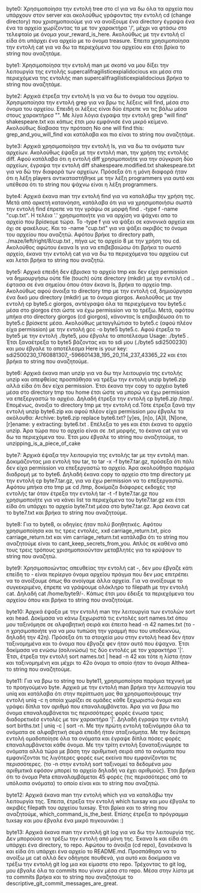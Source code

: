 byte0: Χρησιμοποίησα την εντολή tree στο cl για να δω όλα τα αρχεία που υπάρχουν στον server και ακολούθως γράφοντας την εντολή cd (change directory) που χρισημοποιούμε για να ανοίξουμε ένα directory έγραψα ένα ένα τα αρχεία χωρίζοντας τα με τον χαρακτήρα '/', μέχρι να φτάσω στο τελεφταίο με όνομα your_reward_is_here. Ακολούθως με την εντολή cl είδα ότι υπάρχει ένα αρχείο με το όνομα treasure. Έπειτα χρησιμοποίησα την εντολή cat για να δω τα περιεχόμενα του αρχείου και έτσι βρίκα το string που αναζητάμε.

byte1: Χρησιμοποίησα την εντολή man με σκοπό να μου δίξει την λειτουργία της εντολής supercalifragilisticexpialidocious και μέσα στα περιεχόμενα της εντολής              man supercalifragilisticexpialidocious βρήκα το string που αναζητάμε.

byte2: Αρχικά έτρεξα την εντολή ls για να δω το όνομα του αρχείου. Χρησιμοποίησα την εντολή grep για να βρω τις λέξεις will find, μέσα στο όνομα του αρχείου. Επειδή οι λέξεις είναι δύο έπρεπε να τις βάλω μέσα στους χαρακτήρεσ "". Με λίγα λόγια έγραψα την εντολή grep "will find" shakespeare.txt και κάπως έτσι μου εμφάνισε ένα μικρό κείμενο. Ακολούθως δίαβασα την πρόταση No one will find this: grep_and_you_will_find
και κατάλαβα και πιο είναι το string που αναζητάμε.

byte3: Αρχικά χρησιμοποίησα την εντολή ls, για να δω τα ονόματα των αρχείων. Ακολούθως έψαξα με την εντολή man, την χρήση της εντολής diff. Αφού κατάλαβα ότι η εντολή diff χρησιμοποιήτε για την σύγκριση δύο αρχείων, έγραψα την εντολή                       diff shakespeare.modified.txt shakespeare.txt για να δώ την διαφορά των αρχείων. Πρόσεξα ότι η μόνη διαφορά ήταν ότι η λέξη players αντικαταστήθηκε με την λέξη programmers για αυτό και υπέθεσα ότι το string που ψάχνω είναι η λέξη programmers.

byte4: Αρχικά έκανα man την εντολή find για να καταλάβω την χρήση της. Μετά από αρκετή κατανόηση, κατάλαβα ότι για να χρησιμοποιήσω σωστά την εντολή find έπρεπε να την γράψω σε μορφή find . -type f -name "cup.txt". Η τελέια '.' χρησιμοποιήτε για να αρχίση να ψάχνει απο το αρχείο που βρίσκομε τώρα. Το -type f για να ψάξει σε κανονικά αρχεία και όχι σε φακέλους. Και το -name "cup.txt" για να ψάξει ακριβός το όνομα του αρχείου που αναζητώ. Αφότου βρήκε το directory path, ./maze/left/right/8/cup.txt , πήγα ως το αρχείο 8 με την χρήση του cd. Ακολούθος αφώτου έκανα ls για να επιβεβαιώσω ότι βρήκα το σωστό αρχείο, έκανα την εντολή cat για να δω τα περιεχόμενα του αρχείου cut και λετσι βρήκα το string που αναζητώ.

byte5: Αρχικά επειδή δεν έβρισκα το αρχείο tmp και δεν είχα permission να δημιουργήσω ούτε file (touch) ούτε directory (mkdir) με την εντολή cd .. έφτασα σε ένα σημείου όπου όταν έκανα ls, βρήκα το αρχείο tmp. Ακολούθως αφού άνοιξα το directory tmp με την εντολή cd, δημιούργησα ένα δικό μου directory (mkdir) με το όνομα giorgos. Ακολούθος με την εντολή cp byte5.c giorgos, αντέγραψα όλα τα περιεχόμενα του byte5.c μέσα στο giorgos έτσι ώστε να έχω permission να το τρέξω. Μετά, αφότου μπήκα στο directory giorgos (cd giorgos), κάνοντας ls επιβαιβέωσα ότι το byte5.c βρίσκετε μέσα. Ακολούθως μεταγγλώτισα το byte5.c (αφού πλέον είχα permission) με την εντολή gcc -o byte5 byte5.c. Αφού έτρεξα το byte5 με την εντολή ./byte5, μου έβγαλε το αποτέλεσμα Usage: ./byte5 <SDI>. Έτσι ξαναέτρεξα το byte5 βάζοντας και το sdi μου (./byte5 sdi2500230) και μου έβγαλε το αποτέλεσμα Here is your key: sdi2500230_1760881307_-596601438_195_20_114_237_43365_22 και έτσι βρήκα το string που αναζητούμε.

byte6: Αρχικά έκανα man unzip για να δω την λειτουργία της εντολής unzip και απεφθείας προσπάθησα να τρέξω την εντολή unzip byte6.zip αλλά είδα ότι δεν είχα permission. Έτσι έκανα την copy το αρχέιο byte6 μέσα στο directory tmp του home έτσι ώστε να μπορώ να έχω permission να επεξεργαστώ το αρχέιο. Δηλαδή έτρεξα την εντολή cp byte6.zip /tmp/. Επομένως, άνοιξα το directory tmp με την εντολή cd.Τότε έτρεξα ξανά την εντολή  unzip byte6.zip και αφού πλέον είχα permission μου έβγαλε τα ακόλουθα: 
Archive:  byte6.zip
replace byte6.txt? [y]es, [n]o, [A]ll, [N]one, [r]ename: y
 extracting: byte6.txt . Επέλεξα το yes και έτσι έκανα το αρχείο unzip. Άρα τώρα που το αρχείο είναι σε .txt μορφής, το έκανα cat για να δω τα περιεχόμενα του. Έτσι μου έβγαλε το string που αναζητούμε, το unzipping_is_a_piece_of_cake


byte7: Άρχικά έψαξα την λειτουργία της εντολής tar με την εντολή man. Δοκιμάζοντας μια εντολή του tar, το tar -x -f  byte7.tar.gz, πρόσεξα ότι πάλι δεν είχα permission να επεξεργαστώ το αρχείο. Άρα ακολούθησα παρόμια διαδρομή με το byte6. Δηλαδή έκανα copy το αρχείο στο tmp directory με την εντολή cp byte7.tar.gz, για να έχω permission να το επεξεργαστώ. Αφότου μπήκα στο tmp με cd /tmp, δοκίμαζα διάφορες εκδοχές τησ εντολής tar όταν έτρεξα την εντολή tar -t -f byte7.tar.gz που χρησιμοποιήτε για να κάνει list τα περιεχόμενα του byte7.tar.gz και έτσι είδα ότι υπάρχει το αρχείο byte7.txt μέσα στο byte7.tar.gz. Άρα έκανα cat το byte7.txt και βρήκα το string που αναζητούμε.

byte8: Για το byte8, οι οδηγίες ήταν πολύ βοηθητικές. Αφότου χρησιμοποίησα και τις τρεις εντολές, xxd carriage_return.txt, pico carriage_return.txt και vim carriage_return.txt κατάλαβα ότι το string που αναζητούμε είναι το cant_keep_secrets_from_you. Απλός σε καθένα από τους τρεις τρόπους χρισημοποιούνταν μεταβλητές για τα κρύψουν το string που αναζητώ.

byte9: Χρησιμοποιώντας απευθείας την εντολή cat -, δεν μου έβγαζε κάτι επείδη το - είναι περίεργο όνομα αρχείου πράγμα που δεν μας επιτρέπει να το ανοίξουμε όπως θα ανοίγαμε άλλα αρχεία. Για να ανοίξουμε το συγκεκριμένο, έπρεπε να γράψουμε ολόκληρο το filepath με την εντολή cat. Δηλαδή cat /home/byte9/-. Κάπως έτσι μου έδειξε τα περιεχόμενα του αρχείου όπου και βρήκα το string που αναζητούμε.

byte10: Άρχικά έψαξα με την εντολή man την λειτουργία των εντολών sort και head. Δοκίμασα να κάνω ξεχωριστά τις εντολές sort names.txt όπου μου ταξινόμησε σε αλφαβητική σειρά και έπειτα head -n 42 names.txt (το -n χρησιμοποιήτε για να μου τυπώση την γραμμή που του υποδεικνύω, δηλαδή την 42η). Πρόσεξα ότι τα στοιχεία μου στην εντολή head δεν ήταν ταξινομημένα και το όνομα που έβγαζε φεν ήταν αυτό που έψαχνα. Έτσι δοκίμασα να ενώσω (σολινώσω) τις δύο εντολές με τον χαρακτήρα '|'. Έτσι, έτρεξα την εντολή sort names.txt | head -n 42 και τότε η λίστα ήταν και ταξινομημένη και μέχρι το 42ο όνομα το οποίο ήταν το όνομα Althea- το string που αναζητούμε.

byte11: Για να βρω το string του byte11, χρησιμοποίησα παρόμια τεχνική με το προηγούμενο byte. Αρχικά με την εντολή man βρήκα την λειτουργία του uniq και κατάλαβα ότι στην περίπτωση μας θα χρησιμοποιήσουμς την εντολή uniq -c η οποία χωρίζει σε ομάδες κάθε ξεχωριστώ όνομα και γράφει δίπλα τον αριθμό που επαναλαμβάνεται. Άρα για να βρω πιο όνομα επαναλαμβάνεται τις περισσότερες φορές ένωσα τρεις διαδορετικέσ εντολές με τον χαρακτήρα '|'. Δηλαδή έγραψα την εντολή sort births.txt | uniq -c | sort -n. Με την πρώτη εντολή ταξινόμησα όλα τα ονόματα σε αλφαβητική σειρά επειδή ήταν αταξινόμητα. Με την δεύτερη εντολή ομαδοποίησε όλα τα ονόματα και έγραψε δίπλα πόσες φορές επαναλαμβάνεται κάθε όνομα. Με την τρίτη εντολή ξαναταξινώμησε τα ονόματα αλλά τώρα με βάση την αριθμιτική σειρά από τα ονόματα που εμφανίζονται τις λιγότερες φορές εως εκείνα που εμφανίζονται τις περισσότερες. (το -n στην εντολή sort ταξινομεί τα δεδομένα μου αριθμιτικά εφόσον μπορεί το αρχείο δηλαδή να έχει αριθμούς). Έτσι βρήκα ότι το όνομα Peta επαναλαμβάμεται 45 φορές (τις περισσότερες από τα υπόλοιπα ονόματα) το οποίο είναι και το string που αναζητώ.

byte12: Αρχικά έκανα man την εντολή which για να καταλάβω την λειτουργία της. Έπειτα, έτρεξα την εντολή which tuxsay και μου έβγαλε το ακριβές filepath του αρχείου tuxsay. Έτσι βρίκα και το string που αναζητούμε, which_command_is_the_best. Επίσης έτρεξα το πρόγραμμα tuxsay και μου έβγαλε ένα μικρό πιγκουινάκι :)

byte13: Αρχικά έκανα man την εντολή git log για να δω την λειτουργία της. Δεν μπορούσα να τρέξω την εντολή από μόνη της. Έκανα ls και είδα ότι υπάρχει ένα directory, το repo. Αφώτου το άνοιξα (cd  repo), ξαναέκανα ls και είδα ότι υπάρχει ένα αρχείο το README.md. Προσπάθησα να το ανοίξω με cat αλλά δεν οδήγησε πουθενά, για αυτό και δοκίμασα να τρέξω την εντολή git log μια και είμαστε στο repo. Τρέχοντας το git log, μου έβγαλε όλα τα commits που γίναν μέσα στο repo. Μέσα στην λίστα με τα commits βρήκα και το string που αναζητούμε το descriptive_git_commit_messages_are_great.
